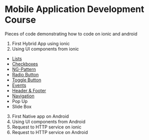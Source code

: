 # Mobile Application Development Course
Pieces of code demonstrating how to code on ionic and android
1. First Hybrid App using ionic
2. Using UI components from ionic
  * [Lists](https://github.com/mariaborbones/students_mobile_projects/tree/master/Header%26Footer)
  * [Checkboxes](https://github.com/mariaborbones/students_mobile_projects/tree/master/checkbox)
  * [NG-Pattern](https://github.com/mariaborbones/students_mobile_projects/tree/master/input-ngpattern)
  * [Radio Button](https://github.com/mariaborbones/students_mobile_projects/tree/master/radiobutton)
  * [Toggle Button](https://github.com/mariaborbones/students_mobile_projects/tree/master/togglebutton)
  * [Events](https://github.com/mariaborbones/students_mobile_projects/tree/master/buttonevents)
  * [Header & Footer](https://github.com/mariaborbones/students_mobile_projects/tree/master/Header%26Footer)
  * [Navigation](https://github.com/mariaborbones/students_mobile_projects/tree/master/Navigation)
  * Pop Up
  * Slide Box
  
3. First Native app on Android
4. Using UI components from Android
5. Request to HTTP service on ionic
6. Request to HTTP service on Android

